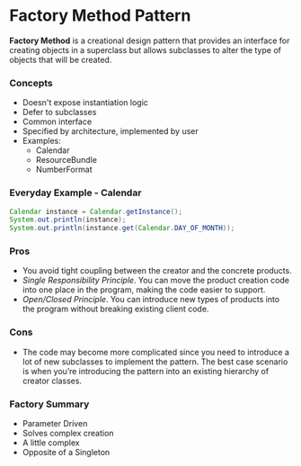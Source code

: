 # Factory Method Pattern

**Factory Method** is a creational design pattern that provides an interface for creating objects in a superclass but allows subclasses to alter the type of objects that will be created.

### Concepts

- Doesn't expose instantiation logic
- Defer to subclasses
- Common interface
- Specified by architecture, implemented by user
- Examples:
  - Calendar
  - ResourceBundle
  - NumberFormat

### Everyday Example - Calendar

```java
Calendar instance = Calendar.getInstance();
System.out.println(instance);
System.out.println(instance.get(Calendar.DAY_OF_MONTH));
```

### Pros

- You avoid tight coupling between the creator and the concrete products.
- *Single Responsibility Principle*. You can move the product creation code into one place in the program, making the code easier to support.
- *Open/Closed Principle*. You can introduce new types of products into the program without breaking existing client code.

### Cons

- The code may become more complicated since you need to introduce a lot of new subclasses to implement the pattern. The best case scenario is when you’re introducing the pattern into an existing hierarchy of creator classes.

### Factory Summary

- Parameter Driven
- Solves complex creation
- A little complex
- Opposite of a Singleton